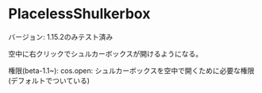 # PlacelessShulkerbox

バージョン: 1.15.2のみテスト済み

空中に右クリックでシュルカーボックスが開けるようになる。

権限(beta-1.1~): cos.open: シュルカーボックスを空中で開くために必要な権限(デフォルトでついている)
